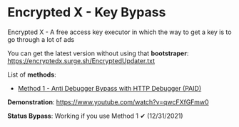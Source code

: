 # Encrypted X - Key Bypass

Encrypted X - A free access key executor in which the way to get a key is to go through a lot of ads

You can get the latest version without using that **bootstraper**: https://encryptedx.surge.sh/EncryptedUpdater.txt

List of **methods**:
* [Method 1 - Anti Debugger Bypass with HTTP Debugger (PAID)](https://www.youtube.com/watch?v=qwcFXfGFmw0)

**Demonstration**: https://www.youtube.com/watch?v=qwcFXfGFmw0

**Status Bypass**: Working if you use Method 1 ✔ (12/31/2021)
